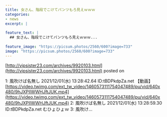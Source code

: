 ```yaml
---
title: 女さん、階段でこけてパンツもろ見えｗｗｗ
categories:
- news
excerpt: |
  
feature_text: |
  ## 女さん、階段でこけてパンツもろ見えｗｗｗ...
  
feature_image: "https://picsum.photos/2560/600?image=733"
image: "https://picsum.photos/2560/600?image=733"
---
```


[http://vipsister23.com/archives/9920103.html](http://vipsister23.com/archives/9920103.html)
posted on 

<!--more-->

1: 風吹けば名無し 2021/12/01(水) 13:28:42.64 ID:tBDPkdpZa.net 【動画】[https://video.twimg.com/ext_tw_video/1460573111754047489/pu/vid/640x480/9hJXPIlWWHJftJUK.mp4](https://video.twimg.com/ext_tw_video/1460573111754047489/pu/vid/640x480/9hJXPIlWWHJftJUK.mp4) 2: 風吹けば名無し 2021/12/01(水) 13:28:59.30 ID:tBDPkdpZa.net むひょひょｗ 3: 風吹け...
